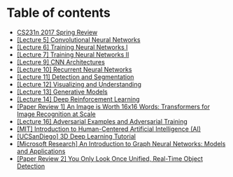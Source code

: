 # Table of contents

* [CS231n 2017 Spring Review](README.md)
* [\[Lecture 5\] Convolutional Neural Networks](lecture-5-convolutional-neural-networks.md)
* [\[Lecture 6\] Training Neural Networks I](lecture-6-training-neural-networks-i.md)
* [\[Lecture 7\] Training Neural Networks II](lecture-7-training-neural-networks-ii.md)
* [\[Lecture 9\] CNN Architectures](lecture-9-cnn-architectures.md)
* [\[Lecture 10\] Recurrent Neural Networks](lecture-10-recurrent-neural-networks.md)
* [\[Lecture 11\] Detection and Segmentation](untitled.md)
* [\[Lecture 12\] Visualizing and Understanding](lecture-12-visualizing-and-understanding.md)
* [\[Lecture 13\] Generative Models](lecture-13-generative-models.md)
* [\[Lecture 14\] Deep Reinforcement Learning](lecture-14-deep-reinforcement-learning.md)
* [\[Paper Review 1\] An Image is Worth 16x16 Words: Transformers for Image Recognition at Scale](lecture-15-efficient-methods-and-hardware-for-deep-learning.md)
* [\[Lecture 16\] Adversarial Examples and Adversarial Training](lecture-16-adversarial-examples-and-adversarial-training.md)
* [\[MIT\] Introduction to Human-Centered Artificial Intelligence \(AI\)](mit-human-centered-artificial-intelligence.md)
* [\[UCSanDiego\] 3D Deep Learning Tutorial](ucsandiego-3d-deep-learning-tutorial.md)
* [\[Microsoft Research\] An Introduction to Graph Neural Networks: Models and Applications](microsoft-research-an-introduction-to-graph-neural-networks-models-and-applications.md)
* [\[Paper Review 2\] You Only Look Once Unified, Real-Time Object Detection](2.md)

